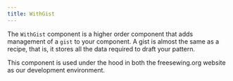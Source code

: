 ```yaml
---
title: WithGist
---
```


The `WithGist` component is a higher order component that adds management of a `gist` to your component. A gist is almost the same as a recipe, that is, it stores all the data required to draft your pattern.

This component is used under the hood in both the freesewing.org website as our development environment.

